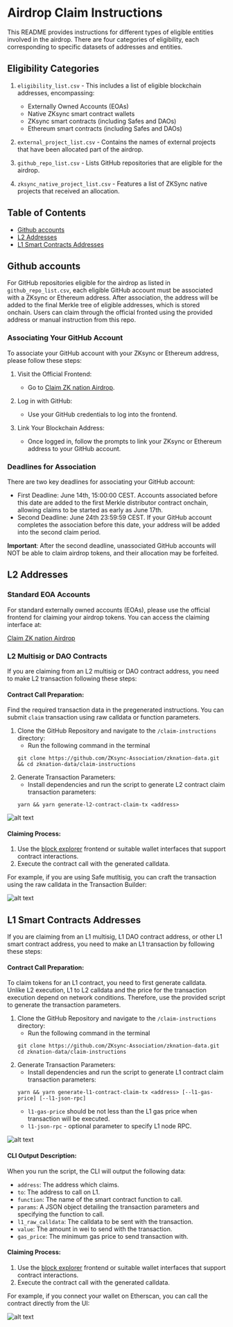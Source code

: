 # Airdrop Claim Instructions

This README provides instructions for different types of eligible entities involved in the airdrop. There are four categories of eligibility, each corresponding to specific datasets of addresses and entities.

## Eligibility Categories

1. `eligibility_list.csv` - This includes a list of eligible blockchain addresses, encompassing:

    - Externally Owned Accounts (EOAs)
    - Native ZKsync smart contract wallets
    - ZKsync smart contracts (including Safes and DAOs)
    - Ethereum smart contracts (including Safes and DAOs)

2. `external_project_list.csv` - Contains the names of external projects that have been allocated part of the airdrop.

3. `github_repo_list.csv` - Lists GitHub repositories that are eligible for the airdrop.

4. `zksync_native_project_list.csv` - Features a list of ZKSync native projects that received an allocation.

## Table of Contents

- [Github accounts](#github-accounts)
- [L2 Addresses](#l2-addresses)
- [L1 Smart Contracts Addresses](#l1-smart-contracts-addresses)

## Github accounts

For GitHub repositories eligible for the airdrop as listed in `github_repo_list.csv`, each eligible GitHub account must be associated with a ZKsync or Ethereum address. After association, the address will be added to the final Merkle tree of eligible addresses, which is stored onchain. Users can claim through the official fronted using the provided address or manual instruction from this repo.

### Associating Your GitHub Account

To associate your GitHub account with your ZKsync or Ethereum address, please follow these steps:

1. Visit the Official Frontend:
    - Go to [Claim ZK nation Airdrop](https://claim.zknation.io).

2. Log in with GitHub:
    - Use your GitHub credentials to log into the frontend.

3. Link Your Blockchain Address:
    - Once logged in, follow the prompts to link your ZKsync or Ethereum address to your GitHub account.

### Deadlines for Association

There are two key deadlines for associating your GitHub account:

- First Deadline: June 14th, 15:00:00 CEST. Accounts associated before this date are added to the first Merkle distributor contract onchain, allowing claims to be started as early as June 17th.
- Second Deadline: June 24th 23:59:59 CEST. If your GitHub account completes the association before this date, your address will be added into the second claim period.

**Important**: After the second deadline, unassociated GitHub accounts will NOT be able to claim airdrop tokens, and their allocation may be forfeited.

## L2 Addresses

### Standard EOA Accounts

For standard externally owned accounts (EOAs), please use the official frontend for claiming your airdrop tokens. You can access the claiming interface at:

[Claim ZK nation Airdrop](https://claim.zknation.io)

### L2 Multisig or DAO Contracts

If you are claiming from an L2 multisig or DAO contract address, you need to make L2 transaction following these steps:

#### Contract Call Preparation:

Find the required transaction data in the pregenerated instructions. You can submit `claim` transaction using raw calldata or function parameters.

1. Clone the GitHub Repository and navigate to the `/claim-instructions` directory:
    - Run the following command in the terminal
    ```
    git clone https://github.com/ZKsync-Association/zknation-data.git && cd zknation-data/claim-instructions
    ```
2. Generate Transaction Parameters:
    - Install dependencies and run the script to generate L2 contract claim transaction parameters:
    ```
    yarn && yarn generate-l2-contract-claim-tx <address>
    ```

![alt text](instructions-l2.png)

#### Claiming Process:

1. Use the [block explorer](https://era.zksync.network/address/0x66Fd4FC8FA52c9bec2AbA368047A0b27e24ecfe4#writeContract) frontend or suitable wallet interfaces that support contract interactions.
2. Execute the contract call with the generated calldata.

For example, if you are using Safe mutltisig, you can craft the transaction using the raw calldata in the Transaction Builder:

![alt text](safe.png)

## L1 Smart Contracts Addresses

If you are claiming from an L1 multisig, L1 DAO contract address, or other L1 smart contract address, you need to make an L1 transaction by following these steps:

#### Contract Call Preparation:

To claim tokens for an L1 contract, you need to first generate calldata. Unlike L2 execution, L1 to L2 calldata and the price for the transaction execution depend on network conditions. Therefore, use the provided script to generate the transaction parameters.

1. Clone the GitHub Repository and navigate to the `/claim-instructions` directory:
    - Run the following command in the terminal
    ```
    git clone https://github.com/ZKsync-Association/zknation-data.git cd zknation-data/claim-instructions
    ```
2. Generate Transaction Parameters:
    - Install dependencies and run the script to generate L1 contract claim transaction parameters:
    ```
    yarn && yarn generate-l1-contract-claim-tx <address> [--l1-gas-price] [--l1-json-rpc]
    ```
    - `l1-gas-price` should be not less than the L1 gas price when transaction will be executed.
    - `l1-json-rpc` - optional parameter to specify L1 node RPC.

![alt text](instructions-l1.png)

#### CLI Output Description:

When you run the script, the CLI will output the following data:

- `address`: The address which claims.
- `to`: The address to call on L1.
- `function`: The name of the smart contract function to call.
- `params`: A JSON object detailing the transaction parameters and specifying the function to call.
- `l1_raw_calldata`: The calldata to be sent with the transaction.
- `value`: The amount in wei to send with the transaction.
- `gas_price`: The minimum gas price to send transaction with.

#### Claiming Process:

1. Use the [block explorer](https://etherscan.io/address/0x303a465B659cBB0ab36eE643eA362c509EEb5213#writeProxyContract) frontend or suitable wallet interfaces that support contract interactions.
2. Execute the contract call with the generated calldata.

For example, if you connect your wallet on Etherscan, you can call the contract directly from the UI:

![alt text](etherscan.png)
